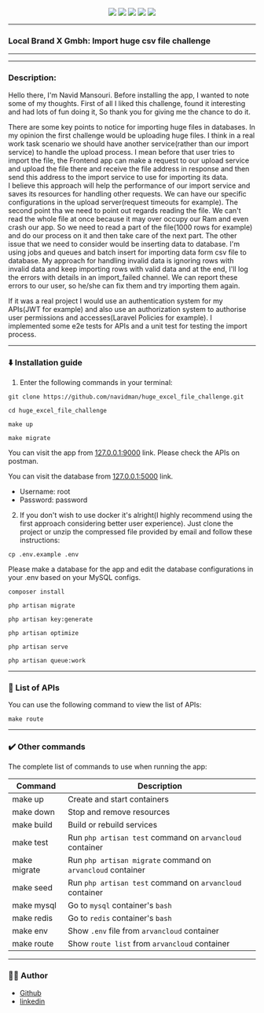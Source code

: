 <p align="center">
<img src="https://img.shields.io/badge/-PHP-777BB4?style=for-the-badge&logo=PHP&logoColor=777BB4&labelColor=282828">
<img src="https://img.shields.io/badge/-Laravel-FF2D20?style=for-the-badge&logo=Laravel&logoColor=FF2D20&labelColor=282828">
<img src="https://img.shields.io/badge/-MySQL-4479A1?style=for-the-badge&logo=MySQL&logoColor=4479A1&labelColor=282828">
<img src="https://img.shields.io/badge/-Docker-2496ED?style=for-the-badge&logo=Docker&logoColor=2496ED&labelColor=282828">
<img src="https://img.shields.io/badge/-ubuntu-E95420?style=for-the-badge&logo=ubuntu&logoColor=E95420&labelColor=282828">
</p>

----------------

### Local Brand X Gmbh: Import huge csv file challenge

----------------

----------------

### Description:
Hello there, I'm Navid Mansouri. Before installing the app, I wanted to note some of my thoughts. 
First of all I liked this challenge, found it interesting and had lots of fun doing it, So thank you for giving me the chance to do it.

There are some key points to notice for importing huge files in databases. In my opinion the first challenge would be uploading huge files. I think in a real work task scenario we should have another service(rather than our import service) to handle the upload process.
I mean before that user tries to import the file, the Frontend app can make a request to our upload service and upload the file there and receive the file address in response and then send this address to the import service to use for importing its data.  
I believe this approach will help the performance of our import service and saves its resources for handling other requests. We can have our specific configurations in the upload server(request timeouts for example). 
The second point tha we need to point out regards reading the file. We can't read the whole file at once because it may over occupy our Ram and even crash our app. So we need to read a part of the file(1000 rows for example) and do our process on it and then take care of the next part.
The other issue that we need to consider would be inserting data to database. I'm using jobs and queues and batch insert for importing data form csv file to database. 
My approach for handling invalid data is ignoring rows with invalid data and keep importing rows with valid data and at the end, I'll log the errors with details in an import_failed channel. We can report these errors to our user, so he/she can fix them and try importing them again.

If it was a real project I would use an authentication system for my APIs(JWT for example) and also use an authorization system to authorise user permissions and accesses(Laravel Policies for example). 
I implemented some e2e tests for APIs and a unit test for testing the import process.

----------------

### :arrow_down: Installation guide

1. Enter the following commands in your terminal:

```shell
git clone https://github.com/navidman/huge_excel_file_challenge.git
```
```shell
cd huge_excel_file_challenge
```
```shell
make up
```
```shell
make migrate
```
You can visit the app from [127.0.0.1:9000](http://127.0.0.1:9000) link.
Please check the APIs on postman.

You can visit the database from [127.0.0.1:5000](http://127.0.0.1:5000) link.
- Username: root
- Password: password


2. If you don't wish to use docker it's alright(I highly recommend using the first approach considering better user experience). Just clone the project or unzip the compressed file provided by email and follow these instructions:
```shell
cp .env.example .env
```

Please make a database for the app and edit the database configurations in your .env based on your MySQL configs.

```shell
composer install
```
```shell
php artisan migrate
```
```shell
php artisan key:generate
```
```shell
php artisan optimize
```
```shell
php artisan serve
```
```shell
php artisan queue:work
```



----------------

### :book: List of APIs

You can use the following command to view the list of APIs:

```shell
make route
```
----------------

### :heavy_check_mark: Other commands

The complete list of commands to use when running the app:

| Command      | Description                                                 |
|--------------|-------------------------------------------------------------|
| make up      | Create and start containers                                 |
| make down    | Stop and remove resources                                   |
| make build   | Build or rebuild services                                   |
| make test    | Run `php artisan test` command on `arvancloud` container    |
| make migrate | Run `php artisan migrate` command on `arvancloud` container |
| make seed    | Run `php artisan test` command on `arvancloud` container    |
| make mysql   | Go to `mysql` container's `bash`                            |
| make redis   | Go to `redis` container's `bash`                            |
| make env     | Show `.env` file from `arvancloud` container                |
| make route   | Show `route list` from `arvancloud` container               |

----------------

### :man_technologist: Author

- [Github](https://github.com/navidman)
- [linkedin](https://www.linkedin.com/in/navidman)
